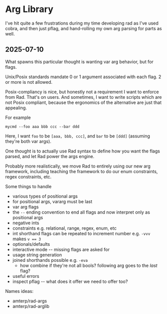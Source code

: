 # Arg Library

I've hit quite a few frustrations during my time developing rad as I've used cobra, and then just pflag, and hand-rolling my own arg parsing for parts as well. 

## 2025-07-10

What spawns this particular thought is wanting var arg behavior, but for flags.

Unix/Posix standards mandate 0 or 1 argument associated with each flag. 2 or more is not allowed.

Posix-compliancy is nice, but honestly not a requirement I want to enforce from Rad. That's on users. And sometimes, I want to write scripts which are not Posix compliant, because the ergonomics of the alternative are just that appealing.

For example

```
mycmd --foo aaa bbb ccc --bar ddd
```

Here, I want `foo` to be `[aaa, bbb, ccc]`, and `bar` to be `[ddd]` (assuming they're both var args).

One thought is to actually use Rad syntax to define how you want the flags parsed, and let Rad power the args engine.

Probably more realistically, we move Rad to entirely using our new arg framework, including teaching the framework to do our enum constraints, regex constraints, etc.

Some things to handle

- various types of positional args
- for positional args, vararg must be last
- var arg flags
- the `--` ending convention to end all flags and now interpret only as positional args
- negative ints
- constraints e.g. relational, range, regex, enum, etc
- int shorthand flags can be repeated to increment number e.g. `-vvv` makes `v == 3`
- optionals/defaults
- interactive mode -- missing flags are asked for
- usage string generation
- joined shorthands possible e.g. `-eva`
  - how combine if they're not all bools? following arg goes to the *last* flag?
- useful errors
- inspect pflag -- what does it offer we need to offer too?

Names ideas:

- amterp/rad-args
- amterp/rad-arglib
